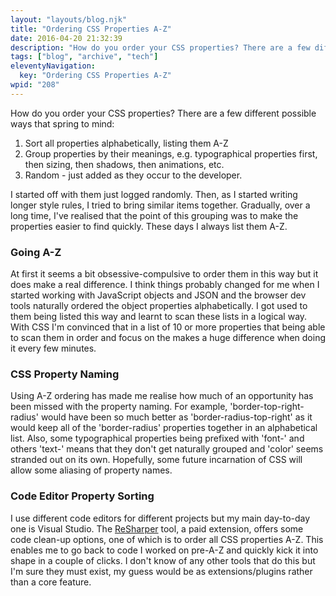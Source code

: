 ```yaml
---
layout: "layouts/blog.njk"
title: "Ordering CSS Properties A-Z"
date: 2016-04-20 21:32:39
description: "How do you order your CSS properties? There are a few different possible ways that spring to mind"
tags: ["blog", "archive", "tech"]
eleventyNavigation:
  key: "Ordering CSS Properties A-Z"
wpid: "208"
---
```


How do you order your CSS properties? There are a few different possible ways that spring to mind:

<ol>
 	<li>Sort all properties alphabetically, listing them A-Z</li>
 	<li>Group properties by their meanings, e.g. typographical properties first, then sizing, then shadows, then animations, etc.</li>
 	<li>Random - just added as they occur to the developer.</li>
</ol>
I started off with them just logged randomly. Then, as I started writing longer style rules, I tried to bring similar items together. Gradually, over a long time, I've realised that the point of this grouping was to make the properties easier to find quickly. These days I always list them A-Z.
<h3>Going A-Z</h3>
At first it seems a bit obsessive-compulsive to order them in this way but it does make a real difference. I think things probably changed for me when I started working with JavaScript objects and JSON and the browser dev tools naturally ordered the object properties alphabetically. I got used to them being listed this way and learnt to scan these lists in a logical way. With CSS I'm convinced that in a list of 10 or more properties that being able to scan them in order and focus on the makes a huge difference when doing it every few minutes.
<h3>CSS Property Naming</h3>
Using A-Z ordering has made me realise how much of an opportunity has been missed with the property naming. For example, 'border-top-right-radius' would have been so much better as 'border-radius-top-right' as it would keep all of the 'border-radius' properties together in an alphabetical list. Also, some typographical properties being prefixed with 'font-' and others 'text-' means that they don't get naturally grouped and 'color' seems stranded out on its own. Hopefully, some future incarnation of CSS will allow some aliasing of property names.
<h3>Code Editor Property Sorting</h3>
I use different code editors for different projects but my main day-to-day one is Visual Studio. The <a href="https://www.jetbrains.com/resharper/" target="_blank">ReSharper</a> tool, a paid extension, offers some code clean-up options, one of which is to order all CSS properties A-Z. This enables me to go back to code I worked on pre-A-Z and quickly kick it into shape in a couple of clicks. I don't know of any other tools that do this but I'm sure they must exist, my guess would be as extensions/plugins rather than a core feature.

